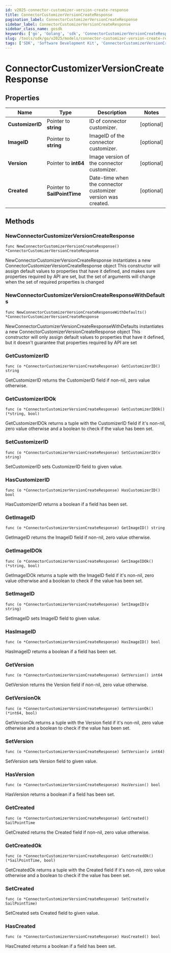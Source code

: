 ```yaml
---
id: v2025-connector-customizer-version-create-response
title: ConnectorCustomizerVersionCreateResponse
pagination_label: ConnectorCustomizerVersionCreateResponse
sidebar_label: ConnectorCustomizerVersionCreateResponse
sidebar_class_name: gosdk
keywords: ['go', 'Golang', 'sdk', 'ConnectorCustomizerVersionCreateResponse', 'V2025ConnectorCustomizerVersionCreateResponse'] 
slug: /tools/sdk/go/v2025/models/connector-customizer-version-create-response
tags: ['SDK', 'Software Development Kit', 'ConnectorCustomizerVersionCreateResponse', 'V2025ConnectorCustomizerVersionCreateResponse']
---
```


# ConnectorCustomizerVersionCreateResponse

## Properties

Name | Type | Description | Notes
------------ | ------------- | ------------- | -------------
**CustomizerID** | Pointer to **string** | ID of connector customizer. | [optional] 
**ImageID** | Pointer to **string** | ImageID of the connector customizer. | [optional] 
**Version** | Pointer to **int64** | Image version of the connector customizer. | [optional] 
**Created** | Pointer to **SailPointTime** | Date-time when the connector customizer version was created. | [optional] 

## Methods

### NewConnectorCustomizerVersionCreateResponse

`func NewConnectorCustomizerVersionCreateResponse() *ConnectorCustomizerVersionCreateResponse`

NewConnectorCustomizerVersionCreateResponse instantiates a new ConnectorCustomizerVersionCreateResponse object
This constructor will assign default values to properties that have it defined,
and makes sure properties required by API are set, but the set of arguments
will change when the set of required properties is changed

### NewConnectorCustomizerVersionCreateResponseWithDefaults

`func NewConnectorCustomizerVersionCreateResponseWithDefaults() *ConnectorCustomizerVersionCreateResponse`

NewConnectorCustomizerVersionCreateResponseWithDefaults instantiates a new ConnectorCustomizerVersionCreateResponse object
This constructor will only assign default values to properties that have it defined,
but it doesn't guarantee that properties required by API are set

### GetCustomizerID

`func (o *ConnectorCustomizerVersionCreateResponse) GetCustomizerID() string`

GetCustomizerID returns the CustomizerID field if non-nil, zero value otherwise.

### GetCustomizerIDOk

`func (o *ConnectorCustomizerVersionCreateResponse) GetCustomizerIDOk() (*string, bool)`

GetCustomizerIDOk returns a tuple with the CustomizerID field if it's non-nil, zero value otherwise
and a boolean to check if the value has been set.

### SetCustomizerID

`func (o *ConnectorCustomizerVersionCreateResponse) SetCustomizerID(v string)`

SetCustomizerID sets CustomizerID field to given value.

### HasCustomizerID

`func (o *ConnectorCustomizerVersionCreateResponse) HasCustomizerID() bool`

HasCustomizerID returns a boolean if a field has been set.

### GetImageID

`func (o *ConnectorCustomizerVersionCreateResponse) GetImageID() string`

GetImageID returns the ImageID field if non-nil, zero value otherwise.

### GetImageIDOk

`func (o *ConnectorCustomizerVersionCreateResponse) GetImageIDOk() (*string, bool)`

GetImageIDOk returns a tuple with the ImageID field if it's non-nil, zero value otherwise
and a boolean to check if the value has been set.

### SetImageID

`func (o *ConnectorCustomizerVersionCreateResponse) SetImageID(v string)`

SetImageID sets ImageID field to given value.

### HasImageID

`func (o *ConnectorCustomizerVersionCreateResponse) HasImageID() bool`

HasImageID returns a boolean if a field has been set.

### GetVersion

`func (o *ConnectorCustomizerVersionCreateResponse) GetVersion() int64`

GetVersion returns the Version field if non-nil, zero value otherwise.

### GetVersionOk

`func (o *ConnectorCustomizerVersionCreateResponse) GetVersionOk() (*int64, bool)`

GetVersionOk returns a tuple with the Version field if it's non-nil, zero value otherwise
and a boolean to check if the value has been set.

### SetVersion

`func (o *ConnectorCustomizerVersionCreateResponse) SetVersion(v int64)`

SetVersion sets Version field to given value.

### HasVersion

`func (o *ConnectorCustomizerVersionCreateResponse) HasVersion() bool`

HasVersion returns a boolean if a field has been set.

### GetCreated

`func (o *ConnectorCustomizerVersionCreateResponse) GetCreated() SailPointTime`

GetCreated returns the Created field if non-nil, zero value otherwise.

### GetCreatedOk

`func (o *ConnectorCustomizerVersionCreateResponse) GetCreatedOk() (*SailPointTime, bool)`

GetCreatedOk returns a tuple with the Created field if it's non-nil, zero value otherwise
and a boolean to check if the value has been set.

### SetCreated

`func (o *ConnectorCustomizerVersionCreateResponse) SetCreated(v SailPointTime)`

SetCreated sets Created field to given value.

### HasCreated

`func (o *ConnectorCustomizerVersionCreateResponse) HasCreated() bool`

HasCreated returns a boolean if a field has been set.


